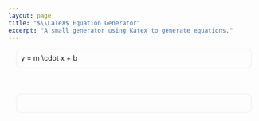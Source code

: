 ```yaml
---
layout: page
title: "$\\LaTeX$ Equation Generator"
excerpt: "A small generator using Katex to generate equations."
---
```



<pre id="equation_input" contenteditable="true">y = m \cdot x + b</pre>
<pre id="equation_text" contenteditable="true"></pre>


<div id="equation_output">
</div>

<style>
  #equation_input, #equation_output {
    margin: 0 auto;
    max-width: 90%;
    -webkit-box-shadow: inset 0px 0px 15px -1px #DBDBDB; 
    box-shadow: inset 0px 0px 5px -1px #DBDBDB;
    padding: 10px;
    border-radius: 10px;
    display: block;
    font-family: var(--font-code);
    min-height: 20px;
  }

  #equation_input {
    overflow-x: auto;
    border: solid 1px var(--highlight);
    line-height: 1.3;
  }

  #equation_output {
    border: solid 1px var(--bg-1);
    margin-top: 20px;
  }
  
  .katex {
    font-size: 1.2em;
    }

  input{width:100%;display:block}
</style>
<script src="/scripts/tools/katex_equation_renderer.js"></script>